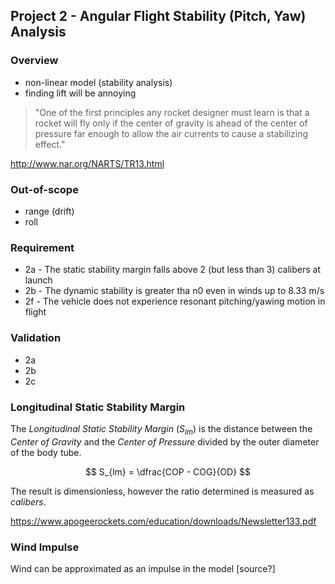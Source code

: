 ## Project 2 - Angular Flight Stability (Pitch, Yaw) Analysis

### Overview
- non-linear model (stability analysis)
 - finding lift will be annoying

> "One of the first principles any rocket designer must learn is that a rocket will fly only if the center of gravity is ahead of the center of pressure far enough to allow the air currents to cause a stabilizing effect."

http://www.nar.org/NARTS/TR13.html

### Out-of-scope

- range (drift)
- roll

### Requirement

- 2a - The static stability margin falls above 2 (but less than 3) calibers at launch
- 2b - The dynamic stability is greater tha n0 even in winds up to 8.33 m/s
- 2f - The vehicle does not experience resonant pitching/yawing motion in flight

### Validation

- 2a  
- 2b
- 2c

### Longitudinal Static Stability Margin

The *Longitudinal Static Stability Margin* ($S_{lm}$) is the distance between the *Center of Gravity* and the *Center of Pressure* divided by the outer diameter of the body tube.

$$ S_{lm} = \dfrac{COP - COG}{OD} $$

The result is dimensionless, however the ratio determined is measured as *calibers*. 

https://www.apogeerockets.com/education/downloads/Newsletter133.pdf

### Wind Impulse

Wind can be approximated as an impulse in the model [source?]

